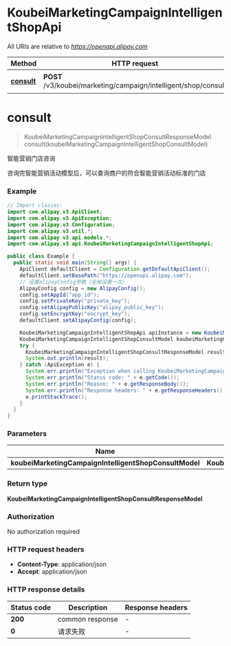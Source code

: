 # KoubeiMarketingCampaignIntelligentShopApi

All URIs are relative to *https://openapi.alipay.com*

| Method | HTTP request | Description |
|------------- | ------------- | -------------|
| [**consult**](KoubeiMarketingCampaignIntelligentShopApi.md#consult) | **POST** /v3/koubei/marketing/campaign/intelligent/shop/consult | 智能营销门店咨询 |


<a name="consult"></a>
# **consult**
> KoubeiMarketingCampaignIntelligentShopConsultResponseModel consult(koubeiMarketingCampaignIntelligentShopConsultModel)

智能营销门店咨询

咨询完智能营销活动模型后，可以查询商户的符合智能营销活动标准的门店

### Example
```java
// Import classes:
import com.alipay.v3.ApiClient;
import com.alipay.v3.ApiException;
import com.alipay.v3.Configuration;
import com.alipay.v3.util.*;
import com.alipay.v3.api.models.*;
import com.alipay.v3.api.KoubeiMarketingCampaignIntelligentShopApi;

public class Example {
  public static void main(String[] args) {
    ApiClient defaultClient = Configuration.getDefaultApiClient();
    defaultClient.setBasePath("https://openapi.alipay.com");
    // 设置alipayConfig参数（全局设置一次）
    AlipayConfig config = new AlipayConfig();
    config.setAppId("app_id");
    config.setPrivateKey("private_key");
    config.setAlipayPublicKey("alipay_public_key");
    config.setEncryptKey("encrypt_key");
    defaultClient.setAlipayConfig(config);

    KoubeiMarketingCampaignIntelligentShopApi apiInstance = new KoubeiMarketingCampaignIntelligentShopApi(defaultClient);
    KoubeiMarketingCampaignIntelligentShopConsultModel koubeiMarketingCampaignIntelligentShopConsultModel = new KoubeiMarketingCampaignIntelligentShopConsultModel(); // KoubeiMarketingCampaignIntelligentShopConsultModel | 
    try {
      KoubeiMarketingCampaignIntelligentShopConsultResponseModel result = apiInstance.consult(koubeiMarketingCampaignIntelligentShopConsultModel);
      System.out.println(result);
    } catch (ApiException e) {
      System.err.println("Exception when calling KoubeiMarketingCampaignIntelligentShopApi#consult");
      System.err.println("Status code: " + e.getCode());
      System.err.println("Reason: " + e.getResponseBody());
      System.err.println("Response headers: " + e.getResponseHeaders());
      e.printStackTrace();
    }
  }
}
```

### Parameters

| Name | Type | Description  | Notes |
|------------- | ------------- | ------------- | -------------|
| **koubeiMarketingCampaignIntelligentShopConsultModel** | **KoubeiMarketingCampaignIntelligentShopConsultModel**|  | [optional] |

### Return type

**KoubeiMarketingCampaignIntelligentShopConsultResponseModel**

### Authorization

No authorization required

### HTTP request headers

 - **Content-Type**: application/json
 - **Accept**: application/json

### HTTP response details
| Status code | Description | Response headers |
|-------------|-------------|------------------|
| **200** | common response |  -  |
| **0** | 请求失败 |  -  |

